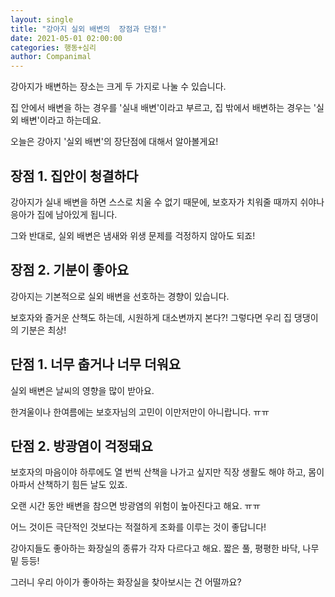 ```yaml
---
layout: single
title: "강아지 실외 배변의  장점과 단점!"
date: 2021-05-01 02:00:00
categories: 행동+심리
author: Companimal
---
```


강아지가 배변하는 장소는 크게 두 가지로 나눌 수 있습니다.

집 안에서 배변을 하는 경우를 '실내 배변'이라고 부르고, 집 밖에서 배변하는 경우는 '실외 배변'이라고 하는데요.

오늘은 강아지 '실외 배변'의 장단점에 대해서 알아볼게요!

## 장점 1. 집안이 청결하다

강아지가 실내 배변을 하면 스스로 치울 수 없기 때문에, 보호자가 치워줄 때까지 쉬야나 응아가 집에 남아있게 됩니다.

그와 반대로, 실외 배변은 냄새와 위생 문제를 걱정하지 않아도 되죠!

## 장점 2. 기분이 좋아요

강아지는 기본적으로 실외 배변을 선호하는 경향이 있습니다.

보호자와 즐거운 산책도 하는데, 시원하게 대소변까지 본다?! 그렇다면 우리 집 댕댕이의 기분은 최상!

## 단점 1. 너무 춥거나 너무 더워요

실외 배변은 날씨의 영향을 많이 받아요.

한겨울이나 한여름에는 보호자님의 고민이 이만저만이 아니랍니다. ㅠㅠ

## 단점 2. 방광염이 걱정돼요

보호자의 마음이야 하루에도 열 번씩 산책을 나가고 싶지만 직장 생활도 해야 하고, 몸이 아파서 산책하기 힘든 날도 있죠.

오랜 시간 동안 배변을 참으면 방광염의 위험이 높아진다고 해요. ㅠㅠ

어느 것이든 극단적인 것보다는 적절하게 조화를 이루는 것이 좋답니다!

강아지들도 좋아하는 화장실의 종류가 각자 다르다고 해요. 짧은 풀, 평평한 바닥, 나무 밑 등등!

그러니 우리 아이가 좋아하는 화장실을 찾아보시는 건 어떨까요?
